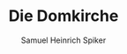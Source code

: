 ---
image: /assets/images/spiker/13a.jpg
thumb: /assets/images/spiker-thumbs/13a.jpg
author: Samuel Heinrich Spiker
artist: 
engraver: 
title: "Die Domkirche"
subtitle: 
tags:
  - Church
layout: post
---